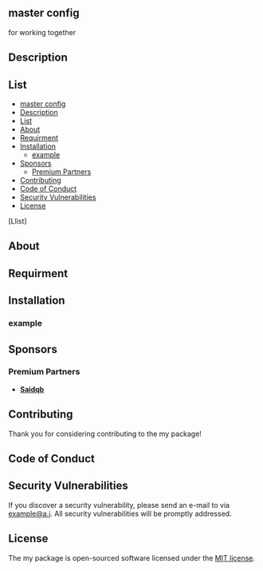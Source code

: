 ## master config

for working together


## Description



## List

- [master config](#master-config)
- [Description](#description)
- [List](#list)
- [About](#about)
- [Requirment](#requirment)
- [Installation](#installation)
  - [example](#example)
- [Sponsors](#sponsors)
  - [Premium Partners](#premium-partners)
- [Contributing](#contributing)
- [Code of Conduct](#code-of-conduct)
- [Security Vulnerabilities](#security-vulnerabilities)
- [License](#license)

[Llist]

## About

## Requirment

## Installation

### example


## Sponsors

### Premium Partners

- **[Saidqb](https://saidqb.github.io/)**

## Contributing

Thank you for considering contributing to the my package!

## Code of Conduct

## Security Vulnerabilities

If you discover a security vulnerability, please send an e-mail to <my name> via [example@a.i](mailto:example@a.i). All security vulnerabilities will be promptly addressed.

## License

The my package is open-sourced software licensed under the [MIT license](https://opensource.org/licenses/MIT).
